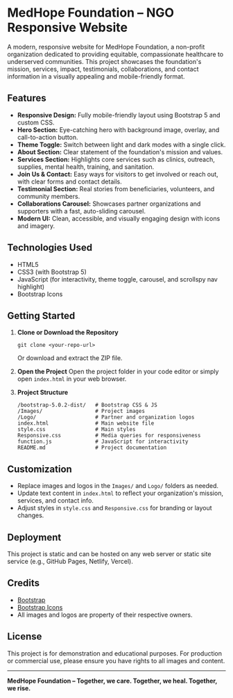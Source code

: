# MedHope Foundation – NGO Responsive Website

A modern, responsive website for MedHope Foundation, a non-profit organization dedicated to providing equitable, compassionate healthcare to underserved communities. This project showcases the foundation's mission, services, impact, testimonials, collaborations, and contact information in a visually appealing and mobile-friendly format.

## Features

- **Responsive Design:** Fully mobile-friendly layout using Bootstrap 5 and custom CSS.
- **Hero Section:** Eye-catching hero with background image, overlay, and call-to-action button.
- **Theme Toggle:** Switch between light and dark modes with a single click.
- **About Section:** Clear statement of the foundation's mission and values.
- **Services Section:** Highlights core services such as clinics, outreach, supplies, mental health, training, and sanitation.
- **Join Us & Contact:** Easy ways for visitors to get involved or reach out, with clear forms and contact details.
- **Testimonial Section:** Real stories from beneficiaries, volunteers, and community members.
- **Collaborations Carousel:** Showcases partner organizations and supporters with a fast, auto-sliding carousel.
- **Modern UI:** Clean, accessible, and visually engaging design with icons and imagery.

## Technologies Used

- HTML5
- CSS3 (with Bootstrap 5)
- JavaScript (for interactivity, theme toggle, carousel, and scrollspy nav highlight)
- Bootstrap Icons

## Getting Started

1. **Clone or Download the Repository**
   ```
   git clone <your-repo-url>
   ```
   Or download and extract the ZIP file.

2. **Open the Project**
   Open the project folder in your code editor or simply open `index.html` in your web browser.

3. **Project Structure**
   ```
   /bootstrap-5.0.2-dist/   # Bootstrap CSS & JS
   /Images/                 # Project images
   /Logo/                   # Partner and organization logos
   index.html               # Main website file
   style.css                # Main styles
   Responsive.css           # Media queries for responsiveness
   function.js              # JavaScript for interactivity
   README.md                # Project documentation
   ```

## Customization
- Replace images and logos in the `Images/` and `Logo/` folders as needed.
- Update text content in `index.html` to reflect your organization's mission, services, and contact info.
- Adjust styles in `style.css` and `Responsive.css` for branding or layout changes.

## Deployment
This project is static and can be hosted on any web server or static site service (e.g., GitHub Pages, Netlify, Vercel).

## Credits
- [Bootstrap](https://getbootstrap.com/)
- [Bootstrap Icons](https://icons.getbootstrap.com/)
- All images and logos are property of their respective owners.

## License
This project is for demonstration and educational purposes. For production or commercial use, please ensure you have rights to all images and content.

---

**MedHope Foundation – Together, we care. Together, we heal. Together, we rise.**
